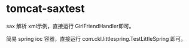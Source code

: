 # tomcat-saxtest
sax 解析 xml示例，直接运行 GirlFriendHandler即可。

简易 spring ioc 容器，直接运行 com.ckl.littlespring.TestLittleSpring 即可。
